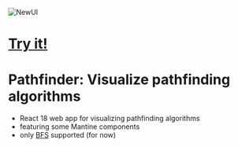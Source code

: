 
![NewUI](https://github.com/user-attachments/assets/f81e3dcd-5c96-480d-a05c-0c3778b0cd48)

# <a href="https://visualizer-alg.netlify.app" target="_blank">Try it\!</a>


# Pathfinder: Visualize pathfinding algorithms

- React 18 web app for visualizing pathfinding algorithms
- featuring some Mantine components
- only [BFS](https://en.wikipedia.org/wiki/Breadth-first_search) supported (for now)
